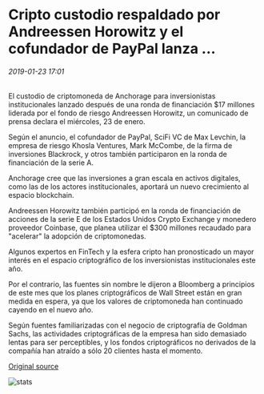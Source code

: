# Cripto custodio respaldado por Andreessen Horowitz y el cofundador de PayPal lanza ...

###### 2019-01-23 17:01

El custodio de criptomoneda de Anchorage para inversionistas institucionales lanzado después de una ronda de financiación $17 millones liderada por el fondo de riesgo Andreessen Horowitz, un comunicado de prensa declara el miércoles, 23 de enero.

Según el anuncio, el cofundador de PayPal, SciFi VC de Max Levchin, la empresa de riesgo Khosla Ventures, Mark McCombe, de la firma de inversiones Blackrock, y otros también participaron en la ronda de financiación de la serie A.

Anchorage cree que las inversiones a gran escala en activos digitales, como las de los actores institucionales, aportará un nuevo crecimiento al espacio blockchain.

Andreessen Horowitz también participó en la ronda de financiación de acciones de la serie E de los Estados Unidos Crypto Exchange y monedero proveedor Coinbase, que planea utilizar el $300 millones recaudado para "acelerar" la adopción de criptomonedas.

Algunos expertos en FinTech y la esfera cripto han pronosticado un mayor interés en el espacio criptográfico de los inversionistas institucionales este año.

Por el contrario, las fuentes sin nombre le dijeron a Bloomberg a principios de este mes que los planes criptográficos de Wall Street están en gran medida en espera, ya que los valores de criptomoneda han continuado cayendo en el nuevo año.

Según fuentes familiarizadas con el negocio de criptografía de Goldman Sachs, las actividades criptográficas de la empresa han sido demasiado lentas para ser perceptibles, y los fondos criptográficos no derivados de la compañía han atraído a sólo 20 clientes hasta el momento.

[Original source](https://cointelegraph.com/news/crypto-custodian-backed-by-andreessen-horowitz-and-paypal-co-founder-launches)

![stats](https://c.statcounter.com/11760860/0/a89fa40b/1/ "stats")